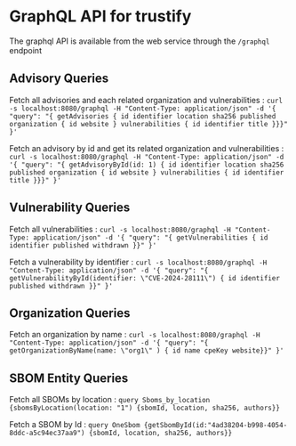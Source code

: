 # GraphQL API for trustify

The graphql API is available from the web service through the `/graphql` endpoint

## Advisory Queries
Fetch all advisories and each related organization and vulnerabilities :
`curl -s localhost:8080/graphql -H "Content-Type: application/json" -d '{ "query": "{ getAdvisories { id identifier location sha256 published organization { id website } vulnerabilities { id identifier title }}}" }' `

Fetch an advisory by id and get its related organization and vulnerabilities :
`curl -s localhost:8080/graphql -H "Content-Type: application/json" -d '{ "query": "{ getAdvisoryById(id: 1) { id identifier location sha256 published organization { id website } vulnerabilities { id identifier title }}}" }'` 

## Vulnerability Queries
Fetch all vulnerabilities :
`curl -s localhost:8080/graphql -H "Content-Type: application/json" -d '{ "query": "{ getVulnerabilities { id identifier published withdrawn }}" }' `

Fetch a vulnerability by identifier :
`curl -s localhost:8080/graphql -H "Content-Type: application/json" -d '{ "query": "{ getVulnerabilityById(identifier: \"CVE-2024-28111\") { id identifier published withdrawn }}" }' `

## Organization Queries
Fetch an organization by name :
`curl -s localhost:8080/graphql -H "Content-Type: application/json" -d '{ "query": "{ getOrganizationByName(name: \"org1\" ) { id name cpeKey website}}" }' `

## SBOM Entity Queries
Fetch all SBOMs by location :
`query Sboms_by_location {sbomsByLocation(location: "1") {sbomId, location, sha256, authors}}`

Fetch a SBOM by Id :
`query OneSbom {getSbomById(id:"4ad38204-b998-4054-8ddc-a5c94ec37aa9") {sbomId, location, sha256, authors}}`